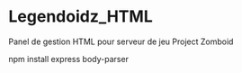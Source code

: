 # Legendoidz_HTML
Panel de gestion HTML pour serveur de jeu Project Zomboid

npm install express body-parser

